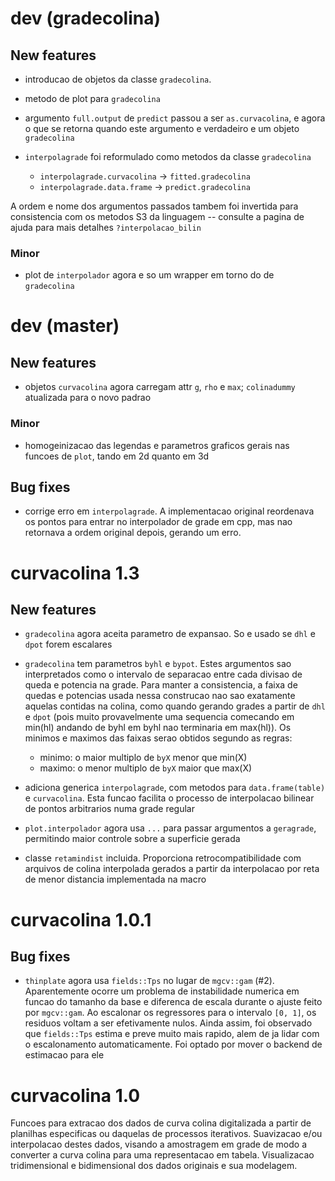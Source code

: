 # dev (gradecolina)

## New features

* introducao de objetos da classe `gradecolina`.
* metodo de plot para `gradecolina`
* argumento `full.output` de `predict` passou a ser `as.curvacolina`, e agora o que se retorna 
quando este argumento e verdadeiro e um objeto `gradecolina`
* `interpolagrade` foi reformulado como metodos da classe `gradecolina`

    * `interpolagrade.curvacolina` -> `fitted.gradecolina`
    * `interpolagrade.data.frame` -> `predict.gradecolina`

A ordem e nome dos argumentos passados tambem foi invertida para consistencia com os metodos S3 da 
linguagem -- consulte a pagina de ajuda para mais detalhes `?interpolacao_bilin`

### Minor

* plot de `interpolador` agora e so um wrapper em torno do de `gradecolina`

# dev (master)

## New features

* objetos `curvacolina` agora carregam attr `g`, `rho` e `max`; `colinadummy` atualizada para o novo
  padrao

### Minor

* homogeinizacao das legendas e parametros graficos gerais nas funcoes de `plot`, tando em 2d quanto
  em 3d

## Bug fixes

* corrige erro em `interpolagrade`. A implementacao original reordenava os pontos para entrar no
  interpolador de grade em cpp, mas nao retornava a ordem original depois, gerando um erro.

# curvacolina 1.3

## New features

* `gradecolina` agora aceita parametro de expansao. So e usado se `dhl` e `dpot` forem escalares

* `gradecolina` tem parametros `byhl` e `bypot`. Estes argumentos sao interpretados como o intervalo
de separacao entre cada divisao de queda e potencia na grade. Para manter a consistencia, a faixa de
quedas e potencias usada nessa construcao nao sao exatamente aquelas contidas na colina, como quando
gerando grades a partir de `dhl` e `dpot` (pois muito provavelmente uma sequencia
comecando em min(hl) andando de byhl em byhl nao terminaria em max(hl)). Os minimos e maximos das
faixas serao obtidos segundo as regras:

    * minimo: o maior multiplo de `byX` menor que min(X)
    * maximo: o menor multiplo de `byX` maior que max(X)

* adiciona generica `interpolagrade`, com metodos para `data.frame(table)` e `curvacolina`. Esta
  funcao facilita o processo de interpolacao bilinear de pontos arbitrarios numa grade regular

* `plot.interpolador` agora usa `...` para passar argumentos a `geragrade`, permitindo maior 
  controle sobre a superficie gerada

* classe `retamindist` incluida. Proporciona retrocompatibilidade com arquivos de colina interpolada
  gerados a partir da interpolacao por reta de menor distancia implementada na macro

# curvacolina 1.0.1

## Bug fixes

* `thinplate` agora usa `fields::Tps` no lugar de `mgcv::gam` (#2). Aparentemente ocorre um problema
  de instabilidade numerica em funcao do tamanho da base e diferenca de escala durante o ajuste
  feito por `mgcv::gam`. Ao escalonar os regressores para o intervalo `[0, 1]`, os residuos voltam a
  ser efetivamente nulos. Ainda assim, foi observado que `fields::Tps` estima e preve muito mais
  rapido, alem de ja lidar com o escalonamento automaticamente. Foi optado por mover o backend de
  estimacao para ele

# curvacolina 1.0

Funcoes para extracao dos dados de curva colina digitalizada a partir de planilhas 
especificas ou daquelas de processos iterativos. Suavizacao e/ou interpolacao destes dados, 
visando a amostragem em grade de modo a converter a curva colina para uma representacao em 
tabela. Visualizacao tridimensional e bidimensional dos dados originais e sua modelagem.
